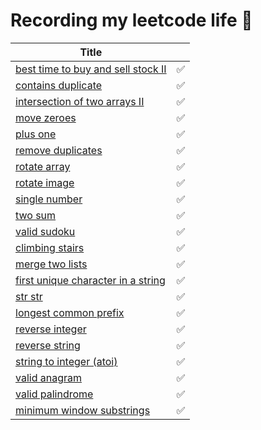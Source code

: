 # Recording my leetcode life 🤯

| Title                                                                                                               |   | 
|---------------------------------------------------------------------------------------------------------------------|---|
| [best time to buy and sell stock II](https://leetcode.com/problems/best-time-to-buy-and-sell-stock-ii/description/) | ✅ |
| [contains duplicate](https://leetcode.com/problems/contains-duplicate/description/)                                 | ✅ |
| [intersection of two arrays II](https://leetcode.com/problems/intersection-of-two-arrays-ii/description/)           | ✅ |
| [move zeroes](https://leetcode.com/problems/move-zeroes/description/)                                               | ✅ |
| [plus one](https://leetcode.com/problems/plus-one/description/)                                                     | ✅ |
| [remove duplicates](https://leetcode.com/problems/remove-duplicates-from-sorted-array/description/)                 | ✅ |
| [rotate array](https://leetcode.com/problems/rotate-array/description/)                                             | ✅ |
| [rotate image](https://leetcode.com/problems/rotate-image/description/)                                             | ✅ |
| [single number](https://leetcode.com/problems/single-number/description/)                                           | ✅ |
| [two sum](https://leetcode.com/problems/two-sum/description/)                                                       | ✅ |
| [valid sudoku](https://leetcode.com/problems/valid-sudoku/description/)                                             | ✅ |
| [climbing stairs](https://leetcode.com/problems/climbing-stairs/)                                                   | ✅ |
| [merge two lists](https://leetcode.com/problems/merge-two-sorted-lists/)                                            | ✅ |
| [first unique character in a string](https://leetcode.com/problems/first-unique-character-in-a-string/description/) | ✅ |
| [str str](https://leetcode.com/problems/find-the-index-of-the-first-occurrence-in-a-string/description/)            | ✅ |
| [longest common prefix](https://leetcode.com/problems/longest-common-prefix/description/)                           | ✅ |
| [reverse integer](https://leetcode.com/problems/reverse-integer/description/)                                       | ✅ |
| [reverse string](https://leetcode.com/problems/reverse-string/description/)                                         | ✅ |
| [string to integer (atoi)](https://leetcode.com/problems/string-to-integer-atoi/description/)                       | ✅ |
| [valid anagram](https://leetcode.com/problems/valid-anagram/description/)                                           | ✅ |
| [valid palindrome](https://leetcode.com/problems/valid-palindrome/description/)                                     | ✅ |
| [minimum window substrings](https://leetcode.com/problems/minimum-window-substring/)                                | ✅ |


